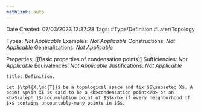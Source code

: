 ```yaml
---
mathLink: auto
---
```


<div class="topSpace"></div>

Date Created: 07/03/2023 12:37:28
Tags: #Type/Definition #Later/Topology

Types: <i>Not Applicable</i>
Examples: <i>Not Applicable</i>
Constructions: <i>Not Applicable</i>
Generalizations: <i>Not Applicable</i>

Properties: [[Basic properties of condensation points]]
Sufficiencies: <i>Not Applicable</i>
Equivalences: <i>Not Applicable</i>
Justifications: <i>Not Applicable</i>

``` ad-Definition
title: Definition.

Let $\tpl{X,\mc{T}}$ be a topological space and fix $S\subseteq X$. A point $p\in X$ is said to be a <b>condensation point</b> or an <b>$\aleph_1$-accumulation point of $S$</b> if every neighborhood of $x$ contains uncountably-many points in $S$.

```
